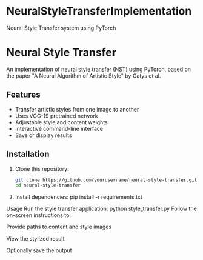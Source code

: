 # NeuralStyleTransferImplementation
Neural Style Transfer system using PyTorch


# Neural Style Transfer

An implementation of neural style transfer (NST) using PyTorch, based on the paper "A Neural Algorithm of Artistic Style" by Gatys et al.

## Features

- Transfer artistic styles from one image to another
- Uses VGG-19 pretrained network
- Adjustable style and content weights
- Interactive command-line interface
- Save or display results

## Installation

1. Clone this repository:
   ```bash
   git clone https://github.com/yourusername/neural-style-transfer.git
   cd neural-style-transfer
2. Install dependencies:
   pip install -r requirements.txt

Usage
Run the style transfer application:
python style_transfer.py
Follow the on-screen instructions to:

Provide paths to content and style images

View the stylized result

Optionally save the output
